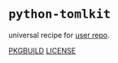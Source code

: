 # `python-tomlkit`

universal recipe for [user repo](../themartiancompany/ur).

[PKGBUILD](PKGBUILD)
[LICENSE](COPYING)
